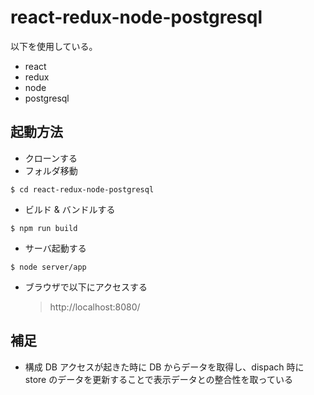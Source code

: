 # react-redux-node-postgresql

以下を使用している。

- react
- redux
- node
- postgresql

## 起動方法

- クローンする
- フォルダ移動

```
$ cd react-redux-node-postgresql
```

- ビルド & バンドルする

```
$ npm run build
```

- サーバ起動する

```
$ node server/app
```

- ブラウザで以下にアクセスする
  > http://localhost:8080/

## 補足

- 構成
  DB アクセスが起きた時に DB からデータを取得し、dispach 時に store のデータを更新することで表示データとの整合性を取っている
